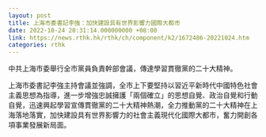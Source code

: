 ```yaml
---
layout: post
title: 上海市委書記李強：加快建設具有世界影響力國際大都市
date: 2022-10-24 20:31:14.000000000 +08:00
link: https://news.rthk.hk/rthk/ch/component/k2/1672486-20221024.htm
categories: rthk
---
```


中共上海市委舉行全市黨員負責幹部會議，傳達學習貫徹黨的二十大精神。

上海市委書記李強主持會議並強調，全市上下要堅持以習近平新時代中國特色社會主義思想為指導，進一步增強忠誠擁護「兩個確立」的思想自覺、政治自覺和行動自覺，迅速興起學習宣傳貫徹黨的二十大精神熱潮，全力推動黨的二十大精神在上海落地落實，加快建設具有世界影響力的社會主義現代化國際大都市，奮力開創各項事業發展新局面。
